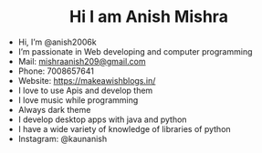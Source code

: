 <center><h1> Hi I am Anish Mishra  </h1></center>

- Hi, I’m @anish2006k
- I’m passionate in Web developing and computer programming  
- Mail: mishraanish209@gmail.com
- Phone: 7008657641
- Website: https://makeawishblogs.in/
- I love to use Apis and develop them
- I love music while programming 
- Always dark theme
- I develop desktop apps with java and python
- I have a wide variety of knowledge of libraries of python
- Instagram: @kaunanish

<!---
anish2006k/anish2006k is a ✨ special ✨ repository because its `README.md` (this file) appears on your GitHub profile.
You can click the Preview link to take a look at your changes.
--->
